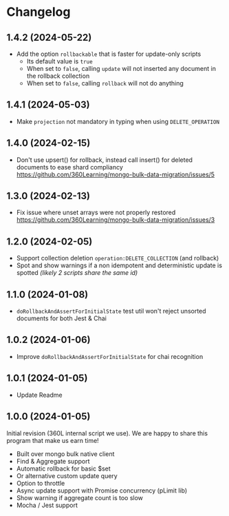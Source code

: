 # Changelog

## 1.4.2 (2024-05-22)

- Add the option `rollbackable` that is faster for update-only scripts
  - Its default value is `true`
  - When set to `false`, calling `update` will not inserted any document in the rollback collection
  - When set to `false`, calling `rollback` will not do anything

## 1.4.1 (2024-05-03)

- Make `projection` not mandatory in typing when using `DELETE_OPERATION`

## 1.4.0 (2024-02-15)

- Don't use upsert() for rollback, instead call insert() for deleted documents to ease shard compliancy https://github.com/360Learning/mongo-bulk-data-migration/issues/5

## 1.3.0 (2024-02-13)

- Fix issue where unset arrays were not properly restored https://github.com/360Learning/mongo-bulk-data-migration/issues/3

## 1.2.0 (2024-02-05)

- Support collection deletion `operation:DELETE_COLLECTION` (and rollback)
- Spot and show warnings if a non idempotent and deterministic update is spotted _(likely 2 scripts share the same id)_

## 1.1.0 (2024-01-08)

- `doRollbackAndAssertForInitialState` test util won't reject unsorted documents for both Jest & Chai

## 1.0.2 (2024-01-06)

- Improve `doRollbackAndAssertForInitialState` for chai recognition

## 1.0.1 (2024-01-05)

- Update Readme

## 1.0.0 (2024-01-05)

Initial revision (360L internal script we use).
We are happy to share this program that make us earn time!

- Built over mongo bulk native client
- Find & Aggregate support
- Automatic rollback for basic $set
- Or alternative custom update query
- Option to throttle
- Async update support with Promise concurrency (pLimit lib)
- Show warning if aggregate count is too slow
- Mocha / Jest support

